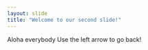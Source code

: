 ```yaml
---
layout: slide
title: "Welcome to our second slide!"
---
```

Aloha everybody
Use the left arrow to go back!
